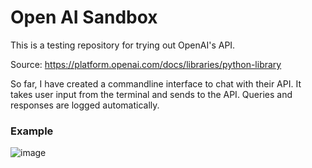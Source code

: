 # Open AI Sandbox

This is a testing repository for trying out OpenAI's API. 

Source: https://platform.openai.com/docs/libraries/python-library

So far, I have created a commandline interface to chat with their API. It takes user input from the terminal and sends to the API. Queries and responses are logged automatically.

### Example
![image](https://github.com/arpelletier/openai_sandbox/assets/56934093/dcaf444a-26b0-4693-8b82-996accb59e6b)
